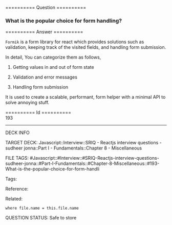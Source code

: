 ========== Question ==========  

### What is the popular choice for form handling?  

========== Answer ==========  

`Formik` is a form library for react which provides solutions such as validation, keeping track of the visited fields, and handling form submission.

In detail, You can categorize them as follows,

1.  Getting values in and out of form state

2.  Validation and error messages

3.  Handling form submission

It is used to create a scalable, performant, form helper with a minimal API to solve annoying stuff.

========== Id ==========  
193

---

DECK INFO

TARGET DECK: Javascript::Interview::SRIQ - Reactjs interview questions - sudheer jonna::Part I - Fundamentals::Chapter 8 - Miscellaneous

FILE TAGS: #Javascript::#Interview::#SRIQ-Reactjs-interview-questions-sudheer-jonna::#Part-I-Fundamentals::#Chapter-8-Miscellaneous::#193-What-is-the-popular-choice-for-form-handli

Tags:

Reference:

Related:

```dataview
where file.name = this.file.name
```

QUESTION STATUS: Safe to store
